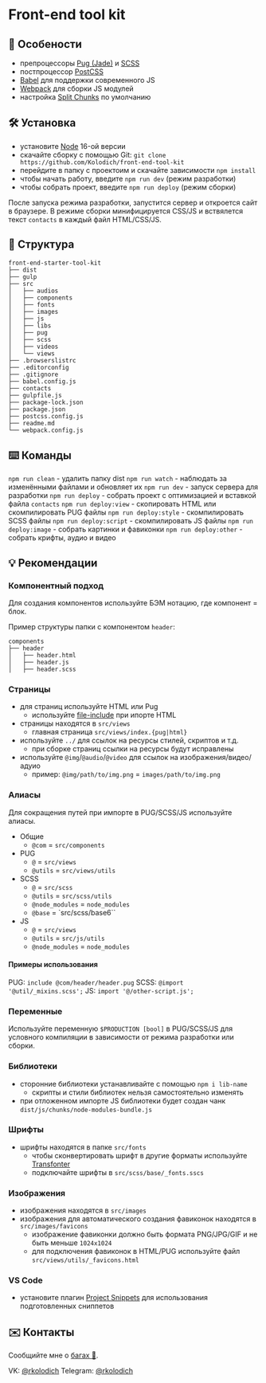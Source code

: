 # Front-end tool kit

## 🚀 Особености

* препроцессоры [Pug (Jade)][pug] и [SCSS][scss]
* постпроцессор [PostCSS][post-css]
* [Babel][babel] для поддержки современного JS
* [Webpack][webpack] для сборки JS модулей
* настройка [Split Chunks][split-chunks] по умолчанию

## 🛠️ Установка

* установите [Node][node-js] 16-ой версии
* скачайте сборку с помощью Git: `git clone https://github.com/Kolodich/front-end-tool-kit`
* перейдите в папку с проектоим и скачайте зависимости `npm install`
* чтобы начать работу, введите `npm run dev` (режим разработки)
* чтобы собрать проект, введите `npm run deploy` (режим сборки)

После запуска режима разработки, запустится сервер и откроется сайт в браузере.
В режиме сборки минифицируется CSS/JS и вствялется текст `contacts` в каждый файл HTML/CSS/JS.

## 📂 Структура

```
front-end-starter-tool-kit
├── dist
├── gulp
├── src
│   ├── audios
│   ├── components
│   ├── fonts
│   ├── images
│   ├── js
│   ├── libs
│   ├── pug
│   ├── scss
│   ├── videos
│   └── views
├── .browserslistrc
├── .editorconfig
├── .gitignore
├── babel.config.js
├── contacts
├── gulpfile.js
├── package-lock.json
├── package.json
├── postcss.config.js
├── readme.md
└── webpack.config.js
```

## ⌨️ Команды

`npm run clean` - удалить папку dist
`npm run watch` - наблюдать за изменёнными файлами и обновляет их
`npm run dev` - запуск сервера для разработки
`npm run deploy` - собрать проект с оптимизацией и вставкой файла `contacts`
`npm run deploy:view` - скопировать HTML или скомпилировать PUG файлы
`npm run deploy:style` - скомпилировать SCSS файлы
`npm run deploy:script` - скомпилировать JS файлы
`npm run deploy:image` - собрать картинки и фавиконки
`npm run deploy:other` - собрать крифты, аудио и видео

## 💡 Рекомендации

### Компонентный подход

Для создания компонентов используйте БЭМ нотацию, где компонент = блок.

Пример структуры папки с компонентом `header`:

```
components
├── header
│   ├── header.html
│   ├── header.js
│   ├── header.scss
```

### Страницы

* для страниц используйте HTML или Pug
  * используйте [file-include][gulp-file-include] при ипорте HTML
* страницы находятся в `src/views`
  * главная страница `src/views/index.{pug|html}`
* используйте `../` для ссылок на ресурсы стилей, скриптов и т.д.
  * при сборке страниц ссылки на ресурсы будут исправлены
* используйте `@img`/`@audio`/`@video` для ссылок на изображения/видео/адуио
  * пример: `@img/path/to/img.png` = `images/path/to/img.png`

### Алиасы

Для сокращения путей при импорте в PUG/SCSS/JS используйте алиасы.

* Общие
  * `@com` = `src/components`
* PUG
  * `@` = `src/views`
  * `@utils` = `src/views/utils`
* SCSS
  * `@` = `src/scss`
  * `@utils` = `src/scss/utils`
  * `@node_modules` =  `node_modules`
  * `@base` = `src/scss/base6``
* JS
  * `@` = `src/views`
  * `@utils` = `src/js/utils`
  * `@node_modules` =  `node_modules`

#### Примеры использования

PUG: `include @com/header/header.pug`
SCSS: `@import '@util/_mixins.scss';`
JS: `import '@/other-script.js';`

### Переменные

Используйте переменную `$PRODUCTION [bool]` в PUG/SCSS/JS для условного компиляции в зависимости от режима разработки или сборки.

### Библиотеки

* сторонние библиотеки устанавливайте с помощью `npm i lib-name`
  * скрипты и стили библиотек нельзя самостоятельно изменять
* при отложенном импорте JS библиотеки будет создан чанк `dist/js/chunks/node-modules-bundle.js`

### Шрифты

* шрифты находятся в папке `src/fonts`
  * чтобы сконвертировать шрифт в другие форматы используйте [Transfonter][transfonter]
  * подключайте шрифты в `src/scss/base/_fonts.sscs`

### Изображения
* изображения находятся в `src/images`
* изображения для автоматического создания фавиконок находятся в `src/images/favicons`
  * изображение фавиконки должно быть формата PNG/JPG/GIF и не быть меньше `1024x1024`
  * для подключения фавиконок в HTML/PUG используйте файл `src/views/utils/_favicons.html`

### VS Code

* установите плагин [Project Snippets][project-snippets] для использования подготовленных сниппетов

## ✉️ Контакты

Сообщийте мне о [багах 🐛][issues].

VK: [@rkolodich][vk]
Telegram: [@rkolodich][telegram]

[pug]: https://pugjs.org/api/getting-started.html "Pug"
[scss]: https://sass-lang.com/ "SCSS"
[post-css]: https://postcss.org/ "PostCSS"
[babel]: https://babeljs.io/docs/en/ "Babel"
[webpack]: https://webpack.js.org/concepts/ "Webpack"
[split-chunks]: https://webpack.js.org/plugins/split-chunks-plugin/ "Split Chunks Plugin"
[gulp-file-include]: https://github.com/haoxins/gulp-file-include "gulp-file-include"

[node-js]: https://nodejs.org/en/ "Node.js"
[transfonter]: https://transfonter.org/ "Transfonter"
[project-snippets]: https://marketplace.visualstudio.com/items?itemName=rebornix.project-snippets "Project Snippets"

[issues]: https://github.com/Kolodich/front-end-starter-tool-kit/issues "Transfonter"

[telegram]: https://tgtg.su/rkolodich "Telegram"
[vk]: https://vk.com/rkolodich "VK"
